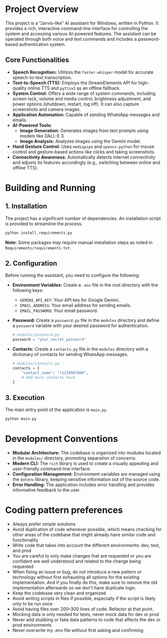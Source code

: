 # Project Overview

This project is a "Jarvis-like" AI assistant for Windows, written in Python. It provides a rich, interactive command-line interface for controlling the system and accessing various AI-powered features. The assistant can be operated through both voice and text commands and includes a password-based authentication system.

## Core Functionalities

*   **Speech Recognition:** Utilizes the `faster-whisper` model for accurate speech-to-text transcription.
*   **Text-to-Speech (TTS):** Employs the StreamElements API for high-quality online TTS and `pyttsx3` as an offline fallback.
*   **System Control:** Offers a wide range of system commands, including screen lock, volume and media control, brightness adjustment, and power options (shutdown, restart, log off). It can also capture screenshots and camera images.
*   **Application Automation:** Capable of sending WhatsApp messages and emails.
*   **AI-Powered Tools:**
    *   **Image Generation:** Generates images from text prompts using models like DALL-E 3.
    *   **Image Analysis:** Analyzes images using the Gemini model.
*   **Hand Gesture Control:** Uses `mediapipe` and `opencv-python` for mouse control and gesture-based actions like clicks and taking screenshots.
*   **Connectivity Awareness:** Automatically detects internet connectivity and adjusts its features accordingly (e.g., switching between online and offline TTS).

# Building and Running

## 1. Installation

The project has a significant number of dependencies. An installation script is provided to streamline the process.

```bash
python install_requirements.py
```

**Note:** Some packages may require manual installation steps as noted in `Requirements/requirements.txt`.

## 2. Configuration

Before running the assistant, you need to configure the following:

*   **Environment Variables:** Create a `.env` file in the root directory with the following keys:
    *   `GEMINI_API_KEY`: Your API key for Google Gemini.
    *   `EMAIL_ADDRESS`: Your email address for sending emails.
    *   `EMAIL_PASSWORD`: Your email password.

*   **Password:** Create a `password.py` file in the `modules` directory and define a `password` variable with your desired password for authentication.

    ```python
    # modules/password.py
    password = "your_secret_password"
    ```

*   **Contacts:** Create a `contacts.py` file in the `modules` directory with a dictionary of contacts for sending WhatsApp messages.

    ```python
    # modules/contacts.py
    contacts = {
        "contact_name": "+1234567890",
        # Add more contacts here
    }
    ```

## 3. Execution

The main entry point of the application is `main.py`.

```bash
python main.py
```

# Development Conventions

*   **Modular Architecture:** The codebase is organized into modules located in the `modules/` directory, promoting separation of concerns.
*   **Modern CLI:** The `rich` library is used to create a visually appealing and user-friendly command-line interface.
*   **Configuration Management:** Environment variables are managed using the `dotenv` library, keeping sensitive information out of the source code.
*   **Error Handling:** The application includes error handling and provides informative feedback to the user.

# Coding pattern preferences

- Always prefer simple solutions
- Avoid duplication of code whenever possible, which means checking for other areas of the codebase that might already have similar code and functionality
- Write code that takes into account the different environments: dev, test, and prod
- You are careful to only make changes that are requested or you are confident are well understood and related to the change being requested
- When fixing an issue or bug, do not introduce a new pattern or technology without first exhausting all options for the existing implementation. And if you finally do this, make sure to remove the old implementation afterwards so we don't have duplicate logic.
- Keep the codebase very clean and organized
- Avoid writing scripts in files if possible, especially if the script is likely only to be run once
- Avoid having files over 200–300 lines of code. Refactor at that point.
- Mocking data is only needed for tests, never mock data for dev or prod
- Never add stubbing or fake data patterns to code that affects the dev or prod environments
- Never overwrite my .env file without first asking and confirming